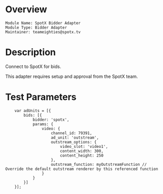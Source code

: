 # Overview

```
Module Name: SpotX Bidder Adapter
Module Type: Bidder Adapter
Maintainer: teameighties@spotx.tv
```

# Description

Connect to SpotX for bids.

This adapter requires setup and approval from the SpotX team.

# Test Parameters
```
    var adUnits = [{
        bids: [{
            bidder: 'spotx',
            params: {
                video: {
                    channel_id: 79391,
                    ad_unit: 'outstream',
                    outstream_options: {
                        video_slot: 'video1',
                        content_width: 300,
                        content_height: 250
                    },
                    outstream_function: myOutstreamFunction // Override the default outstream renderer by this referenced function
                }
            }
        }]
    }];

```
